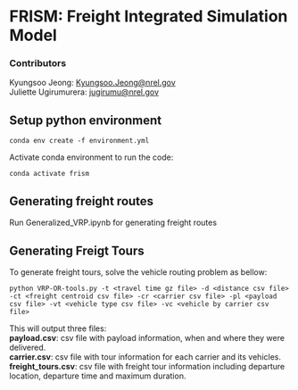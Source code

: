# FRISM: Freight Integrated Simulation Model
### Contributors
Kyungsoo Jeong: <Kyungsoo.Jeong@nrel.gov>
<br>
Juliette Ugirumurera: <jugirumu@nrel.gov>
<br>

## Setup python environment
```linux
conda env create -f environment.yml
```
Activate conda environment to run the code:
```linux
conda activate frism
```

## Generating freight routes
Run Generalized_VRP.ipynb for generating freight routes

## Generating Freigt Tours
To generate freight tours, solve the vehicle routing problem as bellow:
<br>
```
python VRP-OR-tools.py -t <travel time gz file> -d <distance csv file> -ct <freight centroid csv file> -cr <carrier csv file> -pl <payload csv file> -vt <vehicle type csv file> -vc <vehicle by carrier csv file>
```

This will output three files:
<br>
**payload.csv**: csv file with payload information, when and where they were delivered.
<br>
**carrier.csv**: csv file with tour information for each carrier and its vehicles.
<br>
**freight_tours.csv**: csv file with freight tour information including departure location, departure time and maximum duration.
